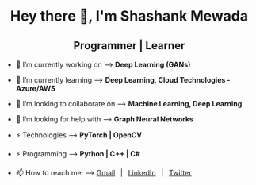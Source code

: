 <div align="center">
    <h1>Hey there 👋, I'm Shashank Mewada</h1>
    <h2> Programmer | Learner </h2>
</div>

- 🔭 I’m currently working on       --> <b>Deep Learning (GANs)</b>

- 🌱 I’m currently learning         --> <b>Deep Learning, Cloud Technologies - Azure/AWS </b>

- 👯 I’m looking to collaborate on  --> <b>Machine Learning, Deep Learning</b>

- 🤔 I’m looking for help with      --> <b>Graph Neural Networks</b>

- ⚡ Technologies                   --> <b>PyTorch | OpenCV</b>

- ⚡ Programming                    --> <b>Python | C++ | C#</b>

- 📫 How to reach me: --> [Gmail](gmshashank@gmail.com/) &ensp;|&ensp; [LinkedIn](https://www.linkedin.com/in/shashankmewada/) &ensp;|&ensp; [Twitter](https://twitter.com/ShashankMewada/)<br>

